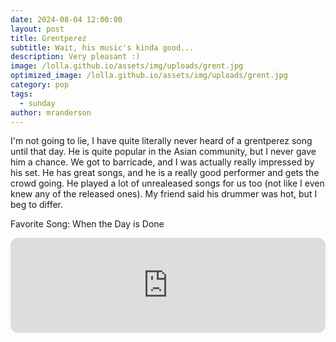 ```yaml
---
date: 2024-08-04 12:00:00
layout: post
title: Grentperez
subtitle: Wait, his music's kinda good...
description: Very pleasant :)
image: /lolla.github.io/assets/img/uploads/grent.jpg
optimized_image: /lolla.github.io/assets/img/uploads/grent.jpg
category: pop
tags:
  - sunday
author: mranderson
---
```


I'm not going to lie, I have quite literally never heard of a grentperez song until that day. He is quite popular in the Asian community, but I never gave him a chance. We got to barricade, and I was actually really impressed by his set. He has great songs, and he is a really good performer and gets the crowd going. He played a lot of unrealeased songs for us too (not like I even knew any of the released ones). My friend said his drummer was hot, but I beg to differ.

Favorite Song: When the Day is Done
<iframe style="border-radius:12px" src="https://open.spotify.com/embed/track/3uOxQfsAQH4SJmRdBVLpzQ?utm_source=generator" width="100%" height="152" frameBorder="0" allowfullscreen="" allow="autoplay; clipboard-write; encrypted-media; fullscreen; picture-in-picture" loading="lazy"></iframe>